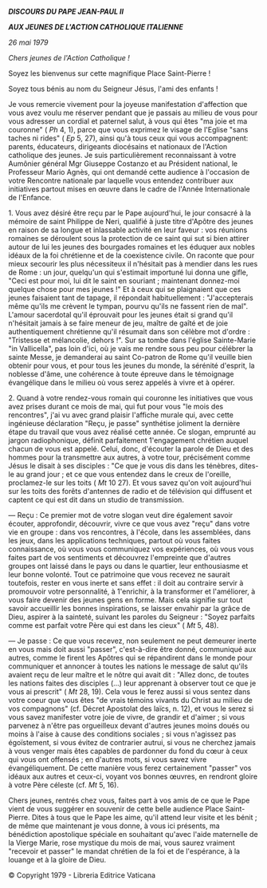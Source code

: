 ***DISCOURS DU PAPE JEAN-PAUL II***

***AUX JEUNES DE L'ACTION CATHOLIQUE ITALIENNE***

*26 mai 1979*

*Chers jeunes de l'Action Catholique !*

Soyez les bienvenus sur cette magnifique Place Saint-Pierre !

Soyez tous bénis au nom du Seigneur Jésus, l'ami des enfants !

Je vous remercie vivement pour la joyeuse manifestation d'affection que vous avez voulu me réserver pendant que je passais au milieu de vous pour vous adresser un cordial et paternel salut, à vous qui êtes "ma joie et ma couronne" ( *Ph* 4, 1), parce que vous exprimez le visage de l'Eglise "sans taches ni rides" ( *Ep* 5, 27), ainsi qu'à tous ceux qui vous accompagnent: parents, éducateurs, dirigeants diocésains et nationaux de l'Action catholique des jeunes. Je suis particulièrement reconnaissant à votre Aumônier général Mgr Giuseppe Costanzo et au Président national, le Professeur Mario Agnès, qui ont demandé cette audience à l'occasion de votre Rencontre nationale par laquelle vous entendez contribuer aux initiatives partout mises en œuvre dans le cadre de l'Année Internationale de l'Enfance.

1. Vous avez désiré être reçu par le Pape aujourd'hui, le jour consacré à la mémoire de saint Philippe de Neri, qualifié à juste titre d'Apôtre des jeunes en raison de sa longue et inlassable activité en leur faveur : vos réunions romaines se déroulent sous la protection de ce saint qui sut si bien attirer autour de lui les jeunes des bourgades romaines et les éduquer aux nobles idéaux de la foi chrétienne et de la coexistence civile. On raconte que pour mieux secourir les plus nécessiteux il n'hésitait pas à mendier dans les rues de Rome : un jour, quelqu'un qui s'estimait importuné lui donna une gifle, "Ceci est pour moi, lui dit le saint en souriant ; maintenant donnez-moi quelque chose pour mes jeunes !" Et à ceux qui se plaignaient que ces jeunes faisaient tant de tapage, il répondait habituellement : "J'accepterais même qu'ils me crèvent le tympan, pourvu qu'ils ne fassent rien de mal". L'amour sacerdotal qu'il éprouvait pour les jeunes était si grand qu'il n'hésitait jamais à se faire meneur de jeu, maître de gaîté et de joie authentiquement chrétienne qu'il résumait dans son célèbre mot d'ordre : "Tristesse et mélancolie, dehors !". Sur sa tombe dans l'église Sainte-Marie "in Vallicella", pas loin d'ici, où je vais me rendre sous peu pour célébrer la sainte Messe, je demanderai au saint Co-patron de Rome qu'il veuille bien obtenir pour vous, et pour tous les jeunes du monde, la sérénité d'esprit, la noblesse d'âme, une cohérence à toute épreuve dans le témoignage évangélique dans le milieu où vous serez appelés à vivre et à opérer.

2. Quand à votre rendez-vous romain qui couronne les initiatives que vous avez prises durant ce mois de mai, qui fut pour vous "le mois des rencontres", j'ai vu avec grand plaisir l'affiche murale qui, avec cette ingénieuse déclaration "Reçu, je passe" synthétise joliment la dernière étape du travail que vous avez réalisé cette année. Ce slogan, emprunté au jargon radiophonique, définit parfaitement 1'engagement chrétien auquel chacun de vous est appelé. Celui, donc, d'écouter la parole de Dieu et des hommes pour la transmettre aux autres, à votre tour, précisément comme Jésus le disait à ses disciples : "Ce que je vous dis dans les ténèbres, dites-le au grand jour ; et ce que vous entendez dans le creux de l'oreille, proclamez-le sur les toits ( *Mt* 10 27). Et vous savez qu'on voit aujourd'hui sur les toits des forêts d'antennes de radio et de télévision qui diffusent et captent ce qui est dit dans un studio de transmission.

— Reçu : Ce premier mot de votre slogan veut dire également savoir écouter, approfondir, découvrir, vivre ce que vous avez "reçu" dans votre vie en groupe : dans vos rencontres, à l'école, dans les assemblées, dans les jeux, dans les applications techniques, partout où vous faites connaissance, où vous vous communiquez vos expériences, où vous vous faites part de vos sentiments et découvrez l'empreinte que d'autres groupes ont laissé dans le pays ou dans le quartier, leur enthousiasme et leur bonne volonté. Tout ce patrimoine que vous recevez ne saurait toutefois, rester en vous inerte et sans effet : il doit au contraire servir à promouvoir votre personnalité, à 1'enrichir, à la transformer et l'améliorer, à vous faire devenir des jeunes gens en forme. Mais cela signifie sur tout savoir accueillir les bonnes inspirations, se laisser envahir par la grâce de Dieu, aspirer à la sainteté, suivant les paroles du Seigneur : "Soyez parfaits comme est parfait votre Père qui est dans les cieux" ( *Mt* 5, 48).

— Je passe : Ce que vous recevez, non seulement ne peut demeurer inerte en vous mais doit aussi "passer", c'est-à-dire être donné, communiqué aux autres, comme le firent les Apôtres qui se répandirent dans le monde pour communiquer et annoncer à toutes les nations le message de salut qu'ils avaient reçu de leur maître et le nôtre qui avait dit : "Allez donc, de toutes les nations faites des disciples (...) leur apprenant à observer tout ce que je vous ai prescrit" ( *Mt* 28, 19). Cela vous le ferez aussi si vous sentez dans votre coeur que vous êtes "de vrais témoins vivants du Christ au milieu de vos compagnons" (cf. Décret Apostolat des laïcs, n. 12), et vous le serez si vous savez manifester votre joie de vivre, de grandir et d'aimer ; si vous parvenez à n'être pas orgueilleux devant d'autres jeunes moins doués ou moins à l'aise à cause des conditions sociales ; si vous n'agissez pas égoïstement, si vous évitez de contrarier autrui, si vous ne cherchez jamais à vous venger mais êtes capables de pardonner du fond du cœur à ceux qui vous ont offensés ; en d'autres mots, si vous savez vivre évangéliquement. De cette manière vous ferez certainement "passer" vos idéaux aux autres et ceux-ci, voyant vos bonnes œuvres, en rendront gloire à votre Père céleste (cf. *Mt* 5, 16).

Chers jeunes, rentrés chez vous, faites part à vos amis de ce que le Pape vient de vous suggérer en souvenir de cette belle audience Place Saint-Pierre. Dites à tous que le Pape les aime, qu'il attend leur visite et les bénit ; de même que maintenant je vous donne, à vous ici présents, ma bénédiction apostolique spéciale en souhaitant qu'avec l'aide maternelle de la Vierge Marie, rose mystique du mois de mai, vous saurez vraiment "recevoir et passer" le mandat chrétien de la foi et de l'espérance, à la louange et à la gloire de Dieu.

© Copyright 1979 - Libreria Editrice Vaticana